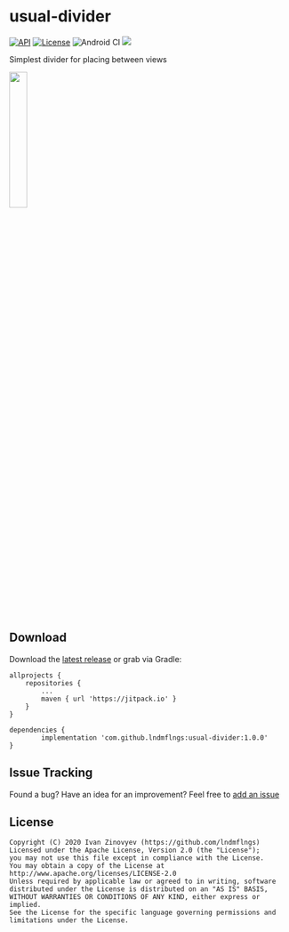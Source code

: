 # usual-divider

[![API](https://img.shields.io/badge/API-14%2B-orange.svg)](https://android-arsenal.com/api?level=14)
[![License](https://img.shields.io/badge/license-Apache%202-red.svg?logo=license)](https://www.apache.org/licenses/LICENSE-2.0)
![Android CI](https://github.com/lndmflngs/usual-divider/workflows/Android%20CI/badge.svg?branch=master)
[![](https://jitpack.io/v/lndmflngs/usual-divider.svg)](https://jitpack.io/#lndmflngs/usual-divider)

Simplest divider for placing between views

<img src="https://github.com/lndmflngs/usual-divider/blob/master/screenshot/1.png?raw=true" width="25%" />

## Download
Download the [latest release][1] or grab via Gradle:

```
allprojects {
    repositories {
        ...
        maven { url 'https://jitpack.io' }
    }
}
```
```
dependencies {
        implementation 'com.github.lndmflngs:usual-divider:1.0.0'
}
```

## Issue Tracking
Found a bug? Have an idea for an improvement? Feel free to [add an issue](../../issues)

## License

```
Copyright (C) 2020 Ivan Zinovyev (https://github.com/lndmflngs)
Licensed under the Apache License, Version 2.0 (the "License");
you may not use this file except in compliance with the License.
You may obtain a copy of the License at
http://www.apache.org/licenses/LICENSE-2.0
Unless required by applicable law or agreed to in writing, software
distributed under the License is distributed on an "AS IS" BASIS,
WITHOUT WARRANTIES OR CONDITIONS OF ANY KIND, either express or implied.
See the License for the specific language governing permissions and
limitations under the License.
```

[1]: https://github.com/lndmflngs/usual-divider/releases/latest
